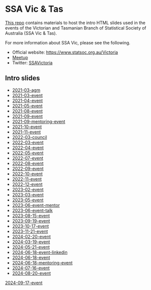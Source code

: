 

<!-- README.md is generated from README.Rmd. Please edit that file -->

# SSA Vic & Tas

[This repo](https://github.com/StatSocAus/vic) contains materials to
host the intro HTML slides used in the events of the Victorian and
Tasmanian Branch of Statistical Society of Australia (SSA Vic & Tas).

For more information about SSA Vic, please see the following.

- Official website: https://www.statsoc.org.au/Victoria
- [Meetup](https://www.meetup.com/en-AU/Statistical-Society-of-Australia-Victorian-Branch/)
- Twitter: [SSAVictoria](https://twitter.com/SSAVictoria)

## Intro slides

<ul>
<li>
<a href='https://statsocaus.github.io/vic/intro/2021-03-agm.html'>2021-03-agm</a>
</li>
<li>
<a href='https://statsocaus.github.io/vic/intro/2021-03-event.html'>2021-03-event</a>
</li>
<li>
<a href='https://statsocaus.github.io/vic/intro/2021-04-event.html'>2021-04-event</a>
</li>
<li>
<a href='https://statsocaus.github.io/vic/intro/2021-05-event.html'>2021-05-event</a>
</li>
<li>
<a href='https://statsocaus.github.io/vic/intro/2021-08-event.html'>2021-08-event</a>
</li>
<li>
<a href='https://statsocaus.github.io/vic/intro/2021-09-event.html'>2021-09-event</a>
</li>
<li>
<a href='https://statsocaus.github.io/vic/intro/2021-09-mentoring-event.html'>2021-09-mentoring-event</a>
</li>
<li>
<a href='https://statsocaus.github.io/vic/intro/2021-10-event.html'>2021-10-event</a>
</li>
<li>
<a href='https://statsocaus.github.io/vic/intro/2021-11-event.html'>2021-11-event</a>
</li>
<li>
<a href='https://statsocaus.github.io/vic/intro/2022-03-council.html'>2022-03-council</a>
</li>
<li>
<a href='https://statsocaus.github.io/vic/intro/2022-03-event.html'>2022-03-event</a>
</li>
<li>
<a href='https://statsocaus.github.io/vic/intro/2022-04-event.html'>2022-04-event</a>
</li>
<li>
<a href='https://statsocaus.github.io/vic/intro/2022-05-event.html'>2022-05-event</a>
</li>
<li>
<a href='https://statsocaus.github.io/vic/intro/2022-07-event.html'>2022-07-event</a>
</li>
<li>
<a href='https://statsocaus.github.io/vic/intro/2022-08-event.html'>2022-08-event</a>
</li>
<li>
<a href='https://statsocaus.github.io/vic/intro/2022-09-event.html'>2022-09-event</a>
</li>
<li>
<a href='https://statsocaus.github.io/vic/intro/2022-10-event.html'>2022-10-event</a>
</li>
<li>
<a href='https://statsocaus.github.io/vic/intro/2022-11-event.html'>2022-11-event</a>
</li>
<li>
<a href='https://statsocaus.github.io/vic/intro/2022-12-event.html'>2022-12-event</a>
</li>
<li>
<a href='https://statsocaus.github.io/vic/intro/2023-02-event.html'>2023-02-event</a>
</li>
<li>
<a href='https://statsocaus.github.io/vic/intro/2023-03-event.html'>2023-03-event</a>
</li>
<li>
<a href='https://statsocaus.github.io/vic/intro/2023-05-event.html'>2023-05-event</a>
</li>
<li>
<a href='https://statsocaus.github.io/vic/intro/2023-06-event-mentor.html'>2023-06-event-mentor</a>
</li>
<li>
<a href='https://statsocaus.github.io/vic/intro/2023-06-event-talk.html'>2023-06-event-talk</a>
</li>
<li>
<a href='https://statsocaus.github.io/vic/intro/2023-08-15-event.html'>2023-08-15-event</a>
</li>
<li>
<a href='https://statsocaus.github.io/vic/intro/2023-09-19-event.html'>2023-09-19-event</a>
</li>
<li>
<a href='https://statsocaus.github.io/vic/intro/2023-10-17-event.html'>2023-10-17-event</a>
</li>
<li>
<a href='https://statsocaus.github.io/vic/intro/2023-11-21-event.html'>2023-11-21-event</a>
</li>
<li>
<a href='https://statsocaus.github.io/vic/intro/2024-02-20-event.html'>2024-02-20-event</a>
</li>
<li>
<a href='https://statsocaus.github.io/vic/intro/2024-03-19-event.html'>2024-03-19-event</a>
</li>
<li>
<a href='https://statsocaus.github.io/vic/intro/2024-05-21-event.html'>2024-05-21-event</a>
</li>
<li>
<a href='https://statsocaus.github.io/vic/intro/2024-06-18-event-linkedin.html'>2024-06-18-event-linkedin</a>
</li>
<li>
<a href='https://statsocaus.github.io/vic/intro/2024-06-18-event.html'>2024-06-18-event</a>
</li>
<li>
<a href='https://statsocaus.github.io/vic/intro/2024-06-18-mentoring-event.html'>2024-06-18-mentoring-event</a>
</li>
<li>
<a href='https://statsocaus.github.io/vic/intro/2024-07-16-event.html'>2024-07-16-event</a>
</li>
<li>
<a href='https://statsocaus.github.io/vic/intro/2024-08-20-event.html'>2024-08-20-event</a>
</li>
</ul>
<a href='https://statsocaus.github.io/vic/intro/2024-09-17-event.html'>2024-09-17-event</a>
</li>
</ul>

